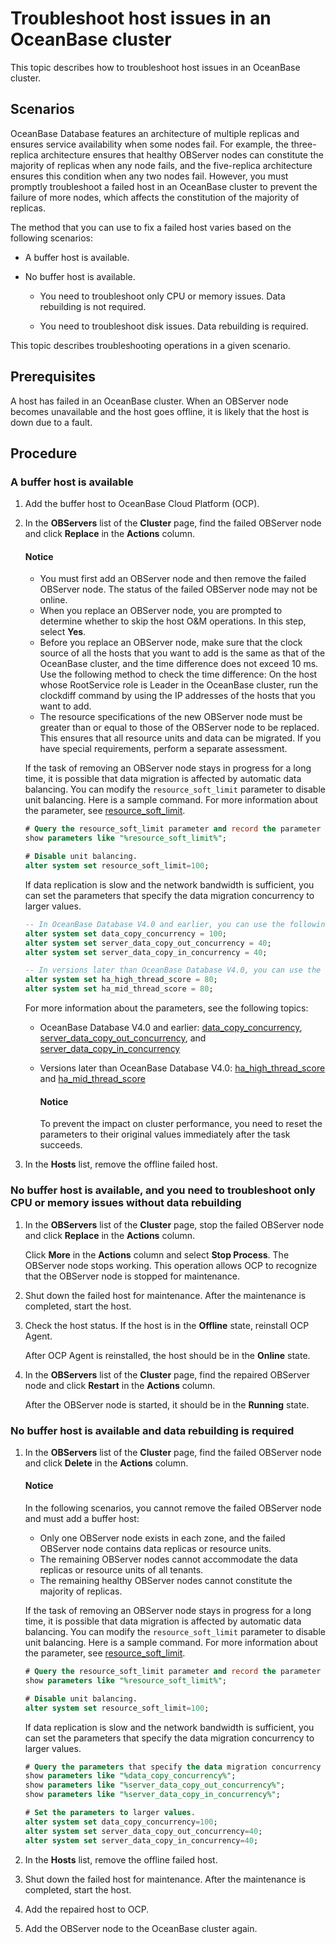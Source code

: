 # Troubleshoot host issues in an OceanBase cluster

This topic describes how to troubleshoot host issues in an OceanBase cluster.

## Scenarios

OceanBase Database features an architecture of multiple replicas and ensures service availability when some nodes fail. For example, the three-replica architecture ensures that healthy OBServer nodes can constitute the majority of replicas when any node fails, and the five-replica architecture ensures this condition when any two nodes fail. However, you must promptly troubleshoot a failed host in an OceanBase cluster to prevent the failure of more nodes, which affects the constitution of the majority of replicas.

The method that you can use to fix a failed host varies based on the following scenarios:

* A buffer host is available.

* No buffer host is available.

  * You need to troubleshoot only CPU or memory issues. Data rebuilding is not required.

  * You need to troubleshoot disk issues. Data rebuilding is required.

This topic describes troubleshooting operations in a given scenario.

## Prerequisites

A host has failed in an OceanBase cluster. When an OBServer node becomes unavailable and the host goes offline, it is likely that the host is down due to a fault.

## Procedure

### A buffer host is available

1. Add the buffer host to OceanBase Cloud Platform (OCP).

2. In the **OBServers** list of the **Cluster** page, find the failed OBServer node and click **Replace** in the **Actions** column.

     <main id="notice" type='notice'>
     <h4>Notice</h4>
     <p>
     <ul>
     <li>You must first add an OBServer node and then remove the failed OBServer node. The status of the failed OBServer node may not be online. </li>
     <li>When you replace an OBServer node, you are prompted to determine whether to skip the host O&M operations. In this step, select <b>Yes</b>. </li>
     <li>Before you replace an OBServer node, make sure that the clock source of all the hosts that you want to add is the same as that of the OceanBase cluster, and the time difference does not exceed 10 ms. Use the following method to check the time difference: On the host whose RootService role is Leader in the OceanBase cluster, run the clockdiff command by using the IP addresses of the hosts that you want to add. </li>
     <li>The resource specifications of the new OBServer node must be greater than or equal to those of the OBServer node to be replaced. This ensures that all resource units and data can be migrated. If you have special requirements, perform a separate assessment. </li>
     </ul>
     </p>
     </main>

    If the task of removing an OBServer node stays in progress for a long time, it is possible that data migration is affected by automatic data balancing. You can modify the <code>resource_soft_limit</code> parameter to disable unit balancing. Here is a sample command. For more information about the parameter, see [resource_soft_limit](https://en.oceanbase.com/docs/common-oceanbase-database-10000000001105512).

    ```SQL
    # Query the resource_soft_limit parameter and record the parameter value for rollback later.
    show parameters like "%resource_soft_limit%";

    # Disable unit balancing.
    alter system set resource_soft_limit=100;
    ```

    If data replication is slow and the network bandwidth is sufficient, you can set the parameters that specify the data migration concurrency to larger values.

    ```SQL
    -- In OceanBase Database V4.0 and earlier, you can use the following parameters to specify the replica migration concurrency:
    alter system set data_copy_concurrency = 100;
    alter system set server_data_copy_out_concurrency = 40;
    alter system set server_data_copy_in_concurrency = 40;

    -- In versions later than OceanBase Database V4.0, you can use the following parameters to specify the replica migration concurrency for a tenant:
    alter system set ha_high_thread_score = 80;
    alter system set ha_mid_thread_score = 80;
    ```

    For more information about the parameters, see the following topics:

    * OceanBase Database V4.0 and earlier: [data_copy_concurrency](https://en.oceanbase.com/docs/common-oceanbase-database-10000000001105562), [server_data_copy_out_concurrency](https://en.oceanbase.com/docs/common-oceanbase-database-10000000001105437), and [server_data_copy_in_concurrency](https://en.oceanbase.com/docs/common-oceanbase-database-10000000001105453)
    * Versions later than OceanBase Database V4.0: [ha_high_thread_score](https://en.oceanbase.com/docs/common-oceanbase-database-10000000001105638) and [ha_mid_thread_score](https://en.oceanbase.com/docs/common-oceanbase-database-10000000001105680)

      <main id="notice" type='notice'>
      <h4>Notice</h4>
      <p>To prevent the impact on cluster performance, you need to reset the parameters to their original values immediately after the task succeeds. </p>
      </main>

3. In the **Hosts** list, remove the offline failed host.

### No buffer host is available, and you need to troubleshoot only CPU or memory issues without data rebuilding

1. In the **OBServers** list of the **Cluster** page, stop the failed OBServer node and click **Replace** in the **Actions** column.

   Click **More** in the **Actions** column and select **Stop Process**. The OBServer node stops working. This operation allows OCP to recognize that the OBServer node is stopped for maintenance.

2. Shut down the failed host for maintenance. After the maintenance is completed, start the host.

3. Check the host status. If the host is in the **Offline** state, reinstall OCP Agent.

   After OCP Agent is reinstalled, the host should be in the **Online** state.
  
4. In the **OBServers** list of the **Cluster** page, find the repaired OBServer node and click **Restart** in the **Actions** column.

   After the OBServer node is started, it should be in the **Running** state.

### No buffer host is available and data rebuilding is required

1. In the **OBServers** list of the **Cluster** page, find the failed OBServer node and click **Delete** in the **Actions** column.

     <main id="notice" type='notice'>
     <h4>Notice</h4>
     <p>In the following scenarios, you cannot remove the failed OBServer node and must add a buffer host:
     <ul>
     <li>Only one OBServer node exists in each zone, and the failed OBServer node contains data replicas or resource units. </li>
     <li>The remaining OBServer nodes cannot accommodate the data replicas or resource units of all tenants. </li>
     <li>The remaining healthy OBServer nodes cannot constitute the majority of replicas. </li>
     </ul>
     </p>
     </main>

    If the task of removing an OBServer node stays in progress for a long time, it is possible that data migration is affected by automatic data balancing. You can modify the <code>resource_soft_limit</code> parameter to disable unit balancing. Here is a sample command. For more information about the parameter, see [resource_soft_limit](https://en.oceanbase.com/docs/common-oceanbase-database-10000000001105512).

    ```SQL
    # Query the resource_soft_limit parameter and record the parameter value for rollback later.
    show parameters like "%resource_soft_limit%";

    # Disable unit balancing.
    alter system set resource_soft_limit=100;
    ```

    If data replication is slow and the network bandwidth is sufficient, you can set the parameters that specify the data migration concurrency to larger values.

    ```SQL
    # Query the parameters that specify the data migration concurrency in the cluster and record the parameter values for rollback later.
    show parameters like "%data_copy_concurrency%";
    show parameters like "%server_data_copy_out_concurrency%";
    show parameters like "%server_data_copy_in_concurrency%";

    # Set the parameters to larger values.
    alter system set data_copy_concurrency=100;
    alter system set server_data_copy_out_concurrency=40;
    alter system set server_data_copy_in_concurrency=40;
    ```

2. In the **Hosts** list, remove the offline failed host.

3. Shut down the failed host for maintenance. After the maintenance is completed, start the host.

4. Add the repaired host to OCP.

5. Add the OBServer node to the OceanBase cluster again.
